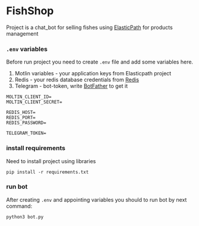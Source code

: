 # FishShop
 
Project is a chat_bot for selling fishes using [ElasticPath](https://www.elasticpath.com/) 
for products management

### `.env` variables

Before run project you need to create `.env` file and add some variables here.

 1. Motlin variables - your application keys from Elasticpath project
 2. Redis - your redis database credentials from [Redis](https://redis.io/)
 3. Telegram - bot-token, write [BotFather](https://t.me/BotFather) to get it

```commandline
MOLTIN_CLIENT_ID=
MOLTIN_CLIENT_SECRET=

REDIS_HOST=
REDIS_PORT=
REDIS_PASSWORD=

TELEGRAM_TOKEN=
```

### install requirements
Need to install project using libraries

```commandline
pip install -r requirements.txt
```

### run bot

After creating `.env` and appointing variables you should to run bot by next command:

```commandline
python3 bot.py
```